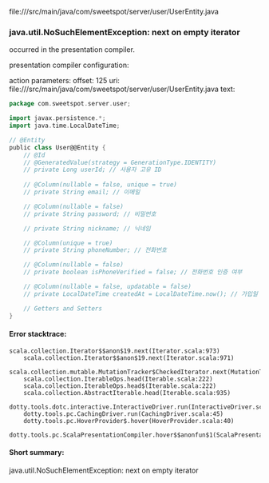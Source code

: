 file://<WORKSPACE>/src/main/java/com/sweetspot/server/user/UserEntity.java
### java.util.NoSuchElementException: next on empty iterator

occurred in the presentation compiler.

presentation compiler configuration:


action parameters:
offset: 125
uri: file://<WORKSPACE>/src/main/java/com/sweetspot/server/user/UserEntity.java
text:
```scala
package com.sweetspot.server.user;

import javax.persistence.*;
import java.time.LocalDateTime;

// @Entity
public class User@@Entity {
    // @Id
    // @GeneratedValue(strategy = GenerationType.IDENTITY)
    // private Long userId; // 사용자 고유 ID
    
    // @Column(nullable = false, unique = true)
    // private String email; // 이메일

    // @Column(nullable = false)
    // private String password; // 비밀번호

    // private String nickname; // 닉네임

    // @Column(unique = true)
    // private String phoneNumber; // 전화번호

    // @Column(nullable = false)
    // private boolean isPhoneVerified = false; // 전화번호 인증 여부

    // @Column(nullable = false, updatable = false)
    // private LocalDateTime createdAt = LocalDateTime.now(); // 가입일

    // Getters and Setters
}

```



#### Error stacktrace:

```
scala.collection.Iterator$$anon$19.next(Iterator.scala:973)
	scala.collection.Iterator$$anon$19.next(Iterator.scala:971)
	scala.collection.mutable.MutationTracker$CheckedIterator.next(MutationTracker.scala:76)
	scala.collection.IterableOps.head(Iterable.scala:222)
	scala.collection.IterableOps.head$(Iterable.scala:222)
	scala.collection.AbstractIterable.head(Iterable.scala:935)
	dotty.tools.dotc.interactive.InteractiveDriver.run(InteractiveDriver.scala:164)
	dotty.tools.pc.CachingDriver.run(CachingDriver.scala:45)
	dotty.tools.pc.HoverProvider$.hover(HoverProvider.scala:40)
	dotty.tools.pc.ScalaPresentationCompiler.hover$$anonfun$1(ScalaPresentationCompiler.scala:389)
```
#### Short summary: 

java.util.NoSuchElementException: next on empty iterator
